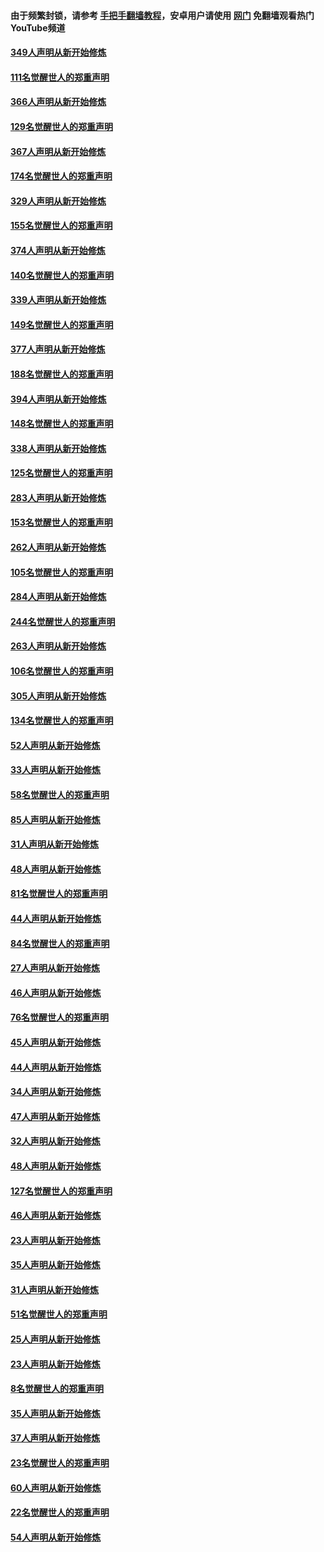 #### 由于频繁封锁，请参考 [手把手翻墙教程](https://github.com/gfw-breaker/guides/wiki/)，安卓用户请使用 [网门](https://github.com/gfw-breaker/nogfw/blob/master/dl.md?t=06161001) 免翻墙观看热门YouTube频道 

#### [349人声明从新开始修炼](../pages/91/426969.md?t=06161001) 

#### [111名觉醒世人的郑重声明](../pages/91/426968.md?t=06161001) 

#### [366人声明从新开始修炼](../pages/91/426737.md?t=06161001) 

#### [129名觉醒世人的郑重声明](../pages/91/426736.md?t=06161001) 

#### [367人声明从新开始修炼](../pages/91/426421.md?t=06161001) 

#### [174名觉醒世人的郑重声明](../pages/91/426420.md?t=06161001) 

#### [329人声明从新开始修炼](../pages/91/426139.md?t=06161001) 

#### [155名觉醒世人的郑重声明](../pages/91/426138.md?t=06161001) 

#### [374人声明从新开始修炼](../pages/91/425811.md?t=06161001) 

#### [140名觉醒世人的郑重声明](../pages/91/425810.md?t=06161001) 

#### [339人声明从新开始修炼](../pages/91/425690.md?t=06161001) 

#### [149名觉醒世人的郑重声明](../pages/91/425689.md?t=06161001) 

#### [377人声明从新开始修炼](../pages/91/424867.md?t=06161001) 

#### [188名觉醒世人的郑重声明](../pages/91/424866.md?t=06161001) 

#### [394人声明从新开始修炼](../pages/91/423914.md?t=06161001) 

#### [148名觉醒世人的郑重声明](../pages/91/423913.md?t=06161001) 

#### [338人声明从新开始修炼](../pages/91/423540.md?t=06161001) 

#### [125名觉醒世人的郑重声明](../pages/91/423539.md?t=06161001) 

#### [283人声明从新开始修炼](../pages/91/423296.md?t=06161001) 

#### [153名觉醒世人的郑重声明](../pages/91/423295.md?t=06161001) 

#### [262人声明从新开始修炼](../pages/91/423004.md?t=06161001) 

#### [105名觉醒世人的郑重声明](../pages/91/423003.md?t=06161001) 

#### [284人声明从新开始修炼](../pages/91/422707.md?t=06161001) 

#### [244名觉醒世人的郑重声明](../pages/91/422706.md?t=06161001) 

#### [263人声明从新开始修炼](../pages/91/422553.md?t=06161001) 

#### [106名觉醒世人的郑重声明](../pages/91/422552.md?t=06161001) 

#### [305人声明从新开始修炼](../pages/91/422153.md?t=06161001) 

#### [134名觉醒世人的郑重声明](../pages/91/422152.md?t=06161001) 

#### [52人声明从新开始修炼](../pages/91/421846.md?t=06161001) 

#### [33人声明从新开始修炼](../pages/91/421804.md?t=06161001) 

#### [58名觉醒世人的郑重声明](../pages/91/421845.md?t=06161001) 

#### [85人声明从新开始修炼](../pages/91/421769.md?t=06161001) 

#### [31人声明从新开始修炼](../pages/91/421763.md?t=06161001) 

#### [48人声明从新开始修炼](../pages/91/421605.md?t=06161001) 

#### [81名觉醒世人的郑重声明](../pages/91/421656.md?t=06161001) 

#### [44人声明从新开始修炼](../pages/91/421544.md?t=06161001) 

#### [84名觉醒世人的郑重声明](../pages/91/421543.md?t=06161001) 

#### [27人声明从新开始修炼](../pages/91/421465.md?t=06161001) 

#### [46人声明从新开始修炼](../pages/91/421454.md?t=06161001) 

#### [76名觉醒世人的郑重声明](../pages/91/421453.md?t=06161001) 

#### [45人声明从新开始修炼](../pages/91/421452.md?t=06161001) 

#### [44人声明从新开始修炼](../pages/91/421422.md?t=06161001) 

#### [34人声明从新开始修炼](../pages/91/421322.md?t=06161001) 

#### [47人声明从新开始修炼](../pages/91/421264.md?t=06161001) 

#### [32人声明从新开始修炼](../pages/91/421225.md?t=06161001) 

#### [48人声明从新开始修炼](../pages/91/421202.md?t=06161001) 

#### [127名觉醒世人的郑重声明](../pages/91/421224.md?t=06161001) 

#### [46人声明从新开始修炼](../pages/91/421203.md?t=06161001) 

#### [23人声明从新开始修炼](../pages/91/421138.md?t=06161001) 

#### [35人声明从新开始修炼](../pages/91/421122.md?t=06161001) 

#### [31人声明从新开始修炼](../pages/91/421081.md?t=06161001) 

#### [51名觉醒世人的郑重声明](../pages/91/421080.md?t=06161001) 

#### [25人声明从新开始修炼](../pages/91/421020.md?t=06161001) 

#### [23人声明从新开始修炼](../pages/91/420884.md?t=06161001) 

#### [8名觉醒世人的郑重声明](../pages/91/420883.md?t=06161001) 

#### [35人声明从新开始修炼](../pages/91/420809.md?t=06161001) 

#### [37人声明从新开始修炼](../pages/91/420766.md?t=06161001) 

#### [23名觉醒世人的郑重声明](../pages/91/420765.md?t=06161001) 

#### [60人声明从新开始修炼](../pages/91/420727.md?t=06161001) 

#### [22名觉醒世人的郑重声明](../pages/91/420726.md?t=06161001) 

#### [54人声明从新开始修炼](../pages/91/420529.md?t=06161001) 


